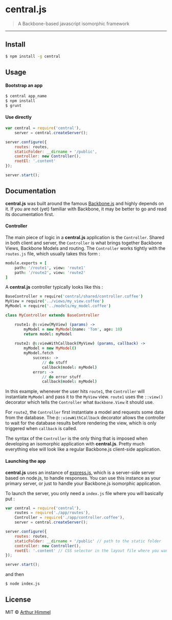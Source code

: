 # central.js

> A Backbone-based javascript isomorphic framework

---
## Install

```sh
$ npm install -g central
```

## Usage
#### Bootstrap an app

```sh
$ central app_name
$ npm install
$ grunt
```
#### Use directly
```js
var central = require('central'),
    server = central.createServer();

server.configure({
    routes: routes,
    staticFolder: __dirname + '/public',
    controller: new Controller(),
    rootEl: '.content'
});

server.start();

```

## Documentation

__central.js__ was built around the famous [Backbone.js](http://backbonejs.org/) and highly depends on it. If you are not (yet) familiar with Backbone, it may be better to go and read its documentation first.

#### Controller
The main piece of logic in a __central.js__ application is the `Controller`.
Shared in both client and server, the `Controller` is what brings together Backbone Views, Backbone Models and routing.
The `Controller` works tightly with the `routes.js` file, which usually takes this form :

```coffee
module.exports = [
    path: '/route1', view: 'route1'
    path: '/route2', view: 'route2'
]
```

A __central.js__ controller typically looks like this :

```coffee
BaseController = require('central/shared/controller.coffee')
MyView = require('../views/my_view.coffee')
MyModel = require('../models/my_model.coffee')

class MyController extends BaseController

    route1: @::view(MyView) (params) ->
        myModel = new MyModel(name: 'Tom', age: 18)
        return model: myModel
    
    route2: @::viewWithCallback(MyView) (params, callback) ->
        myModel = new MyModel()
        myModel.fetch
            success: ->
                // do stuff
                callback(model: myModel)
            error: ->
                // do error stuff
                callback(model: myModel)
```

In this example, whenever the user hits `route1`, the `Controller` will instantiate `MyModel` and pass it to the `MyView` view.
`route1` uses the `::view()` decorator which tells the `Controller` what `Backbone.View` it should use.

For `route2`, the `Controller` first instantiate a model and requests some data from the database. The `@::viewWithCallback` decorator allows the controller to wait for the database results before rendering the view, which is only triggered when `callback` is called.

The syntax of the `Controller` is the only thing that is imposed when developing an isomorphic application with __central.js__. Pretty much everything else will look like a regular Backbone.js client-side application.

#### Launching the app
__central.js__ uses an instance of [express.js](expressjs.com), which is a server-side server based on node.js, to handle responses. You can use this instance as your primary server, or just to handle your Backbone.js isomorphic application.

To launch the server, you only need a `index.js` file where you will basically put :

```js
var central = require('central'),
    routes = require('./app/routes'),
    Controller = require('./app/controller.coffee'),
    server = central.createServer();

server.configure({
    routes: routes,
    staticFolder: __dirname + '/public' // path to the static folder
    controller: new Controller(),
    rootEl: '.content' // CSS selector in the layout file where you want to render your views
});

server.start();

```

and then

```sh
$ node index.js
```


## License

MIT © [Arthur Himmel](arthurhimmel.com)
